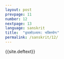 ```yaml
---
layout: post
prevpage: 11
number: 12
nextpage: 13
language: sanskrit
title:  "द्वादशोऽध्याय​: भक्तियोगः"
permalink: /sanskrit/12/
---
```


{{site.deftext}}